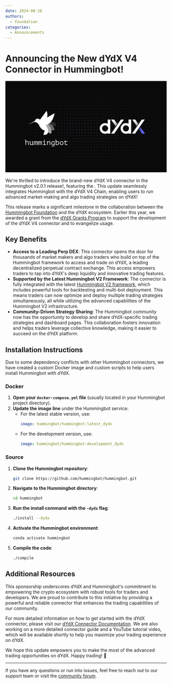 ```yaml
---
date: 2024-08-28
authors:
  - foundation
categories:
  - Announcements
---
```


# Announcing the New dYdX V4 Connector in Hummingbot!

![dYdX V4 Connector](dydx.png)

We're thrilled to introduce the brand-new dYdX V4 connector in the Hummingbot v2.0.1 release!, featuring the . This update seamlessly integrates Hummingbot with the dYdX V4 Chain, enabling users to run advanced market-making and algo trading strategies on dYdX!

This release marks a significant milestone in the collaboration between the [Hummingbot Foundation](/about/) and the dYdX ecosystem. Earlier this year, we awarded a grant from the [dYdX Grants Program](https://dydxgrants.com/) to support the development of the dYdX V4 connector and to evangelize usage.

<!-- more -->

## Key Benefits

- **Access to a Leading Perp DEX**: This connector opens the door for thousands of market makers and algo traders who build on top of the Hummingbot framework to access and trade on dYdX, a leading decentralized perpetual contract exchange. This access empowers traders to tap into dYdX's deep liquidity and innovative trading features.
- **Supported by the Latest Hummingbot V2 Framework**: The connector is fully integrated with the latest [Hummingbot V2 framework](/v2-strategies/), which includes powerful tools for backtesting and multi-bot deployment. This means traders can now optimize and deploy multiple trading strategies simultaneously, all while utilizing the advanced capabilities of the Hummingbot V2 infrastructure.
- **Community-Driven Strategy Sharing**: The Hummingbot community now has the opportunity to develop and share dYdX-specific trading strategies and dashboard pages. This collaboration fosters innovation and helps traders leverage collective knowledge, making it easier to succeed on the dYdX platform.

## Installation Instructions

Due to some dependency conflicts with other Hummingbot connectors, we have created a custom Docker image and custom scripts to help users install Hummingbot with dYdX.

### Docker

1. **Open your `docker-compose.yml` file** (usually located in your Hummingbot project directory).
2. **Update the image line** under the Hummingbot service:
    - For the latest stable version, use:
        ```yaml
        image: hummingbot/hummingbot:latest_dydx
        ```
    - For the development version, use:
        ```yaml
        image: hummingbot/hummingbot:development_dydx
        ```

### Source

1. **Clone the Hummingbot repository**:
    ```bash
    git clone https://github.com/hummingbot/hummingbot.git
    ```
2. **Navigate to the Hummingbot directory**:
    ```bash
    cd hummingbot
    ```
3. **Run the install command with the `-dydx` flag**:
    ```bash
    ./install --dydx
    ```
4. **Activate the Hummingbot environment**:
    ```bash
    conda activate hummingbot
    ```
5. **Compile the code**:
    ```bash
    ./compile
    ```

## Additional Resources

This sponsorship underscores dYdX and Hummingbot's commitment to empowering the crypto ecosystem with robust tools for traders and developers. We are proud to contribute to this initiative by providing a powerful and reliable connector that enhances the trading capabilities of our community.

For more detailed information on how to get started with the dYdX connector, please visit our [dYdX Connector Documentation](/exchanges/dydx/). We are also working on a more detailed connector guide and a YouTube tutorial video, which will be available shortly to help you maximize your trading experience on dYdX.

We hope this update empowers you to make the most of the advanced trading opportunities on dYdX. Happy trading! 🚀

---

If you have any questions or run into issues, feel free to reach out to our support team or visit the [community forum](https://discord.gg/hummingbot).
